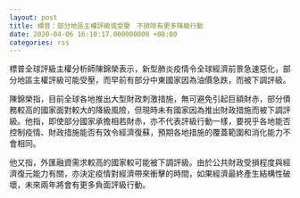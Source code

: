 ```yaml
---
layout: post
title: 標普：部分地區主權評級或受壓　不排除有更多降級行動
date: 2020-04-06 16:10:17.000000000 +08:00
categories: rss
---
```


標普全球評級主權分析師陳錦榮表示，新型肺炎疫情令全球經濟前景急速惡化，部分地區主權評級可能受壓，而早前有部分中東國家因為油價急跌，而被下調評級。

陳錦榮指，目前全球各地推出大型財政刺激措施，無可避免引起巨額財赤，部分債務較高的國家面對較大的降級風險，但現時未有國家因為推出財政措施而被下調評級。他指，即使部分國家承擔相若財赤，亦不代表評級行動一樣，要視乎各地能否控制疫情、財政措施能否有效令經濟復蘇，預期各地措施的覆蓋範圍和消化能力不會相同。

他又指，外匯融資需求較高的國家較可能被下調評級。由於公共財政受損程度與經濟復元能力有關，亦決定疫情對經濟帶來衝擊的時間，如果經濟最終產生結構性破壞，未來兩年將會有更多負面評級行動。

